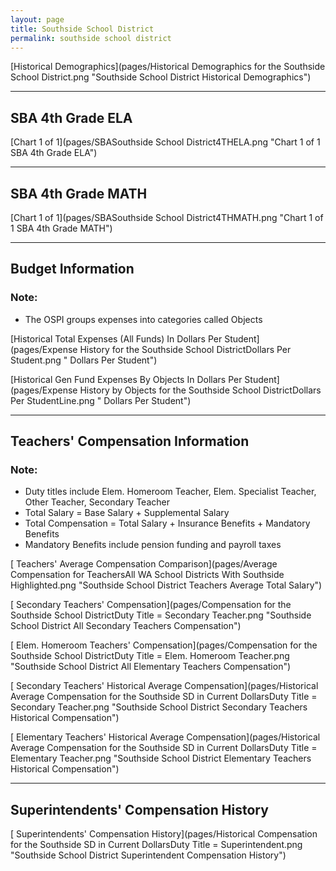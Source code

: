 ```yaml
---
layout: page
title: Southside School District
permalink: southside school district
---
```



[Historical Demographics](pages/Historical Demographics for the Southside School District.png "Southside School District Historical Demographics")

___

## SBA 4th Grade ELA

[Chart 1 of 1](pages/SBASouthside School District4THELA.png "Chart 1 of 1 SBA 4th Grade ELA")


___

## SBA 4th Grade MATH

[Chart 1 of 1](pages/SBASouthside School District4THMATH.png "Chart 1 of 1 SBA 4th Grade MATH")


___

## Budget Information
### Note:
- The OSPI groups expenses into categories called Objects

[Historical Total Expenses (All Funds) In Dollars Per Student](pages/Expense History for the Southside School DistrictDollars Per Student.png " Dollars Per Student")

[Historical Gen Fund Expenses By Objects In Dollars Per Student](pages/Expense History by Objects for the Southside School DistrictDollars Per StudentLine.png " Dollars Per Student")


___

## Teachers' Compensation Information
### Note:
- Duty titles include Elem. Homeroom Teacher, Elem. Specialist Teacher, Other Teacher, Secondary Teacher
- Total Salary = Base Salary + Supplemental Salary
- Total Compensation = Total Salary + Insurance Benefits + Mandatory Benefits
- Mandatory Benefits include pension funding and payroll taxes

[ Teachers' Average Compensation Comparison](pages/Average Compensation for TeachersAll WA School Districts With Southside Highlighted.png "Southside School District Teachers Average Total Salary")

[ Secondary Teachers' Compensation](pages/Compensation for the Southside School DistrictDuty Title = Secondary Teacher.png "Southside School District All Secondary Teachers Compensation")

[ Elem. Homeroom Teachers' Compensation](pages/Compensation for the Southside School DistrictDuty Title = Elem. Homeroom Teacher.png "Southside School District All Elementary Teachers Compensation")

[ Secondary Teachers' Historical Average Compensation](pages/Historical Average Compensation for the Southside SD in Current DollarsDuty Title = Secondary Teacher.png "Southside School District Secondary Teachers Historical Compensation")

[ Elementary Teachers' Historical Average Compensation](pages/Historical Average Compensation for the Southside SD in Current DollarsDuty Title = Elementary Teacher.png "Southside School District Elementary Teachers Historical Compensation")


___

## Superintendents' Compensation History

[ Superintendents' Compensation History](pages/Historical Compensation for the Southside SD in Current DollarsDuty Title = Superintendent.png "Southside School District Superintendent Compensation History")

